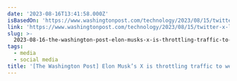```yaml
---
date: '2023-08-16T13:41:58.000Z'
isBasedOn: 'https://www.washingtonpost.com/technology/2023/08/15/twitter-x-links-delayed'
link: 'https://www.washingtonpost.com/technology/2023/08/15/twitter-x-links-delayed'
slug: >-
  2023-08-16-the-washington-post-elon-musks-x-is-throttling-traffic-to-websites-he-di
tags:
  - media
  - social media
title: '[The Washington Post] Elon Musk’s X is throttling traffic to websites he di'
---
```



